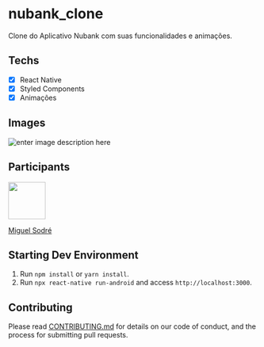 # nubank_clone
Clone do Aplicativo Nubank com suas funcionalidades e animações.

## Techs

- [x] React Native
- [x] Styled Components
- [x] Animações

## Images

![enter image description here](https://camo.githubusercontent.com/0fd1e3950107930ce61d965dd937e2eb39ae251e9ad1c58f21c9a32feaff15b6/687474703a2f2f736f667466656e69782e636f6d2e62722f696d616765732f7072696e745f6170705f636c6f6e655f6e7562616e6b2e706e67)

## Participants

[<img src="https://avatars3.githubusercontent.com/u/61780220?s=400&u=f70299eb4ea11b4db2643818c9dfe4185e5898c7&v=4" width="75px;"/>](https://github.com/MiguelS007)

[Miguel Sodré](https://github.com/MiguelS007)

## Starting Dev Environment

1. Run `npm install` or `yarn install`.<br />
2. Run `npx react-native run-android` and access `http://localhost:3000`.<br />

## Contributing

Please read [CONTRIBUTING.md](CONTRIBUTING.md) for details on our code of conduct, and the process for submitting pull requests.